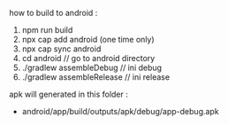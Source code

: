 how to build to android :

1. npm run build
2. npx cap add android (one time only)
3. npx cap sync android
4. cd android // go to android directory
5. ./gradlew assembleDebug // ini debug
6. ./gradlew assembleRelease // ini release

apk will generated in this folder :

- android/app/build/outputs/apk/debug/app-debug.apk
